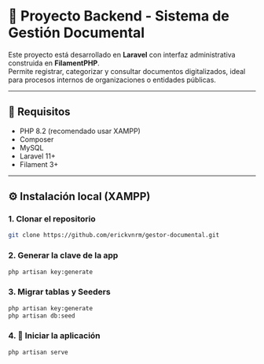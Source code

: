 # 📁 Proyecto Backend - Sistema de Gestión Documental

Este proyecto está desarrollado en **Laravel** con interfaz administrativa construida en **FilamentPHP**.  
Permite registrar, categorizar y consultar documentos digitalizados, ideal para procesos internos de organizaciones o entidades públicas.

---

## 🧰 Requisitos

- PHP 8.2 (recomendado usar XAMPP)
- Composer
- MySQL
- Laravel 11+
- Filament 3+

---

## ⚙️ Instalación local (XAMPP)

### 1. Clonar el repositorio
```bash
git clone https://github.com/erickvnrm/gestor-documental.git
```
### 2. Generar la clave de la app
```bash
php artisan key:generate
```
### 3. Migrar tablas y Seeders
```bash
php artisan key:generate
php artisan db:seed
```
### 4. 🚀 Iniciar la aplicación
```bash
php artisan serve
```

